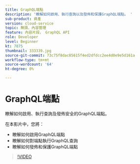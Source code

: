 ```yaml
---
title: GraphQL端點
description: '瞭解如何啟用、執行查詢以及發佈和保護GraphQL端點。 '
sub-product: 資產
version: cloud-service
topic: 無頭、內容管理
feature: 內容片段， GraphQL API
role: Developer
level: Beginner
kt: 7875
thumbnail: 333339.jpg
source-git-commit: 73c75f8dac85615f4ed2dfdcc2ee4d0e9e5d161a
workflow-type: tm+mt
source-wordcount: '64'
ht-degree: 0%

---
```



# GraphQL端點

瞭解如何啟用、執行查詢及發佈安全的GraphQL端點。

在本影片中，您將：

+ 瞭解如何啟用GraphQL端點
+ 瞭解如何對端點執行GraphQL查詢
+ 瞭解如何發佈和保護GraphQL端點

>[!VIDEO](https://video.tv.adobe.com/v/333339/?quality=12&learn=on)
